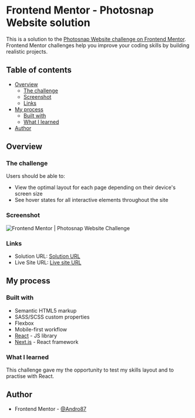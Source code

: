 # Frontend Mentor - Photosnap Website solution

This is a solution to the [Photosnap Website challenge on Frontend Mentor](https://www.frontendmentor.io/challenges/photosnap-multipage-website-nMDSrNmNW). Frontend Mentor challenges help you improve your coding skills by building realistic projects.

## Table of contents

-   [Overview](#overview)
    -   [The challenge](#the-challenge)
    -   [Screenshot](#screenshot)
    -   [Links](#links)
-   [My process](#my-process)
    -   [Built with](#built-with)
    -   [What I learned](#what-i-learned)
-   [Author](#author)

## Overview

### The challenge

Users should be able to:

-   View the optimal layout for each page depending on their device's screen size
-   See hover states for all interactive elements throughout the site

### Screenshot

![Frontend Mentor | Photosnap Website Challenge](./public/assets/screenshot.png)

### Links

-   Solution URL: [Solution URL ](https://github.com/Andro87/photosnap-multipage-website.git)
-   Live Site URL: [Live site URL ](https://photosnap-multipage-website-one.vercel.app/)

## My process

### Built with

-   Semantic HTML5 markup
-   SASS/SCSS custom properties
-   Flexbox
-   Mobile-first workflow
-   [React](https://reactjs.org/) - JS library
-   [Next.js](https://nextjs.org/) - React framework

### What I learned

This challenge gave my the opportunity to test my skills layout and to practise with React.

## Author

-   Frontend Mentor - [@Andro87](https://www.frontendmentor.io/profile/Andro87)
